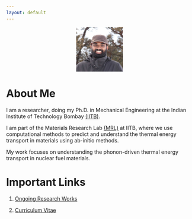 ```yaml
---
layout: default
---
```

<p align="center">
  <img width="25%" height="25%" src="1_1.jpg">
</p>

# About Me
I am a researcher, doing my Ph.D. in Mechanical Engineering at the Indian Institute of Technology Bombay [(IITB)](https://www.iitb.ac.in/). 

I am part of the Materials Research Lab [(MRL)](https://www.me.iitb.ac.in/~a_jain/) at IITB, where we use computational methods to predict and understand the thermal energy transport in materials using ab-initio methods. 

My work focuses on understanding the phonon-driven thermal energy transport in nuclear fuel materials.

# Important Links
1. [Ongoing Research Works](https://nidheeshvirakante.github.io/research.html)
  
2. [Curriculum Vitae](cv.pdf)
